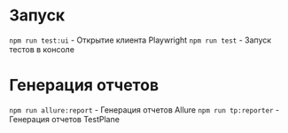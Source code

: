 # Запуск

``npm run test:ui`` - Открытие клиента Playwright
``npm run test`` - Запуск тестов в консоле

# Генерация отчетов

``npm run allure:report`` - Генерация отчетов Allure
``npm run tp:reporter`` - Генерация отчетов TestPlane